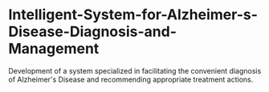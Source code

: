 # Intelligent-System-for-Alzheimer-s-Disease-Diagnosis-and-Management
Development of a system specialized in facilitating the convenient diagnosis of Alzheimer's Disease and recommending appropriate treatment actions.
